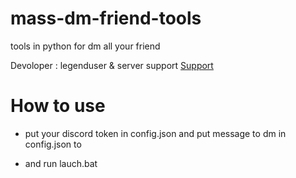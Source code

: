 # mass-dm-friend-tools
 tools in python for dm all your friend 

<p>Devoloper  : legenduser & server support <a href = "https://discord.gg/hubadn" target ="_blank">Support</a></p>

<h1>How to use</h1>

* put your discord token in config.json and put message to dm in config.json to

* and run lauch.bat